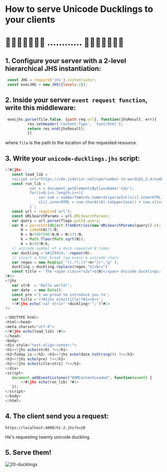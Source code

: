 # How to serve Unicode Ducklings to your clients #
# 🦆🦆🦆🦆🦆🦆🦆 ............ 🦆🦆🦆🦆🦆🦆🦆 #
## 1. Configure your server with a 2-level hierarchical JHS instantiation:
```javascript
 const JHS = require('jhs').instantiator;
 const execJHS = new JHS({levels:2});
```
## 2. Inside your server `event request function`, write this middleware:
```javascript
 execjhs.parse(file,false, {path:req.url}, function(jhsResult, err){  
          res.setHeader('Content-Type', 'text/html');
          return res.end(jhsResult);
          })
  ```
  where `file` is the path to the location of the requested resource.
  
 ## 3. Write your `unicode-ducklings.jhs` script:
 ```javascript
 <?#1jhs 
    const load_lib = `
    <script src="https://cdn.jsdelivr.net/npm/number-to-words@1.2.4/numberToWords.min.js"></script>`;
    const run_lib = `
            var s = document.getElementsByClassName('n2w');
            for(i=0;i<s.length;i++){
                var num = numberToWords.toWords(parseInt(s[i].innerHTML));
                s[i].innerHTML = num.charAt(0).toUpperCase() + num.slice(1);
            }`;
    const url = require('url');  
    const URLSearchParams = url.URLSearchParams;
    var query = url.parse(flags.path).query;
    var N = parseInt(Object.fromEntries(new URLSearchParams(query)).n);
        N = isNaN(N)?3:N;
        N = N>500?500:N;N = N<1?1:N;
        k = Math.floor(Math.sqrt(N));
        m = k<10?N:k;
    // unicode symbol of a duck repeated N times
    var duckling ='&#129414;'.repeat(N);
    // insert a html break tag every m unicode chars
    var regex = new RegExp( "((.*?;){"+m+"})","g" );
    duckling = duckling.replace(regex,"$1<br>")
    const title = `The <span class="n2w">${N}</span> Unicode Ducklings:`;  
?#1>
<?jhs 
    var str0  = 'Hello world!';
    var date  = new Date();
    const pre ='I am proud to introduce you to';
    var title ='<?#1jhs echo(title)?#1><br>';
    <?#1jhs echo('var str1="'+duckling+'";')?#1>
?>

<!DOCTYPE html> 
<html><head>
<meta charset="utf-8">
<?#1jhs echo(load_lib) ?#1>
</head>
<body>
<div style="text-align:center;">
<h1><?jhs echo(str0) ?></h1>
<h2>Today is:</h2> <h3><?jhs echo(date.toString()) ?></h3>
<h3><?jhs echo(pre) ?></h3>
<h2><?jhs echo(title+str1) ?></h2> 
</div>
<script>
    document.addEventListener("DOMContentLoaded", function(event) {
        <?#1jhs echo(run_lib) ?#1>
    });
</script>
</body>
</html>
  ```
 ## 4. The client send you a request:
 `https://localhost:4000/hi-2.jhs?n=20`
 
 He's requesting twenty unicode duckling.
 
  ## 5. Serve them!
  
  ![20-ducklings](https://user-images.githubusercontent.com/115353781/218173135-d8398672-3f5d-47c0-97b5-202f954358a2.jpg)
